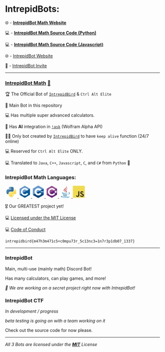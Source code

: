 # IntrepidBots:

🌐 - [**IntrepidBot Math Website**](https://sites.google.com/view/intrepidbot-math)


💻 - [**IntrepidBot Math Source Code (Python)**](https://github.com/intrepidbird/intrepidbot/blob/main/mathbot/main.py)

💻 - [**IntrepidBot Math Source Code (Javascript)**](https://github.com/intrepidbird/intrepidbot/blob/main/mathbot/javascript-translation.js)

🌐 - [IntrepidBot Website](https://sites.google.com/view/intrepidbot)

🤖 - [IntrepidBot Invite](https://discord.com/api/oauth2/authorize?client_id=842849935434317915&redirect_uri=https%3A%2F%2Fdiscordapp.com%2Foauth2%2Fauthorize%3F%26client_id%3D842849935434317915%26scope%3Dbot&response_type=code&scope=rpc.activities.write%20messages.read%20applications.commands)

--------------------------------------------------------------------------------------------------------------------------------------------------------------------------------------------------------------------

### [IntrepidBot Math](https://github.com/intrepidbird/intrepidbot/tree/main/mathbot) [🔗](https://github.com/intrepidbird/intrepidbot#intrepidbot-math-)

🏆 The Official Bot of [`IntrepidBird`](https://github.com/intrepidbird) & `Ctrl Alt Elite`

🥇 Main Bot in this repository

💻 Has multiple super advanced calculators.

🤖 Has **AI** integration in [`!ask`](https://github.com/intrepidbird/intrepidbot/blob/main/mathbot/math-ai.py) (Wolfram Alpha API)

👨‍💻 Only bot created by [`IntrepidBird`](https://github.com/intrepidbird) to have `keep alive` function (24/7 online)

💻 Reserved for `Ctrl Alt Elite` ONLY.

💻 Translated to `Java`, `C++`, `Javascript`, `C`, and `C#` from `Python` 🥳

<h3 align="left">IntrepidBot Math Languages:</h3>
<p align="left"> <a href=https://github.com/intrepidbird/intrepidbot/blob/main/mathbot/main.py target="_blank" rel="noreferrer"> <img src="https://raw.githubusercontent.com/devicons/devicon/master/icons/python/python-original.svg" alt="python" width="40" height="40"/> </a> <a href="https://github.com/intrepidbird/intrepidbot/blob/main/mathbot/factorial-translation.c" target="_blank" rel="noreferrer"> <img src="https://raw.githubusercontent.com/devicons/devicon/master/icons/c/c-original.svg" alt="c" width="40" height="40"/> </a> <a href="https://github.com/intrepidbird/intrepidbot/blob/main/mathbot/cpp-translation.cpp" target="_blank" rel="noreferrer"> <img src="https://raw.githubusercontent.com/devicons/devicon/master/icons/cplusplus/cplusplus-original.svg" alt="cplusplus" width="40" height="40"/> </a> <a href="https://github.com/intrepidbird/intrepidbot/blob/main/mathbot/cs-translation.cs" target="_blank" rel="noreferrer"> <img src="https://raw.githubusercontent.com/devicons/devicon/master/icons/csharp/csharp-original.svg" alt="csharp" width="40" height="40"/> </a> <a href="https://github.com/intrepidbird/intrepidbot/blob/main/mathbot/java-translation.java" target="_blank" rel="noreferrer"> <img src="https://raw.githubusercontent.com/devicons/devicon/master/icons/java/java-original.svg" alt="java" width="40" height="40"/> </a> <a href="https://github.com/intrepidbird/intrepidbot/blob/main/mathbot/javascript-translation.js" target="_blank" rel="noreferrer"> <img src="https://raw.githubusercontent.com/devicons/devicon/master/icons/javascript/javascript-original.svg" alt="javascript" width="40" height="40"/> </a> </p>

🎖️ Our GREATEST project yet!

💻 [Licensed under the MIT License](https://en.wikipedia.org/wiki/MIT_License)

💻 [Code of Conduct](https://github.com/intrepidbird/intrepidbot/blob/main/CODE-OF-CONDUCT.md)

`intrepidbird{m47h3m471c5+c0mpu73r_5c13nc3=1n7r3p1db07_1337}`

--------------------------------------------------------------------------------------------------------------------------------------------------------------------------------------------------------------------

### IntrepidBot

Main, multi-use (mainly math) Discord Bot!

Has many calculators, can play games, and more!

*🤫 We are working on a secret project right now with IntrepidBot!*

### IntrepidBot CTF

*In development / progress*

*beta testing is going on with a team working on it*

Check out the source code for now please.

---------------------------------------------------------------------------------------------------------------------------------------------------------------------------------------------------------------------------------------------------
*All 3 Bots are licensed under the **[MIT](https://en.wikipedia.org/wiki/MIT_License)** License*
